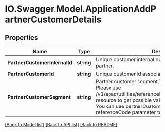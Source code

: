 # IO.Swagger.Model.ApplicationAddPartnerCustomerDetails
## Properties

Name | Type | Description | Notes
------------ | ------------- | ------------- | -------------
**PartnerCustomerInternalId** | **string** | Unique customer internal number associated with the partner. | [optional] 
**PartnerCustomerId** | **string** | Unique customer Id associated with the partner | [optional] 
**PartnerCustomerSegment** | **string** | Partner customer segment.This is a reference data field. Please use /v1/apac/utilities/referenceData/{partnerCustomerSegment} resource to get possible value of this field with description. You can use partnerCustomerSegment field name as the referenceCode parameter to retrieve the values. | [optional] 

[[Back to Model list]](../README.md#documentation-for-models) [[Back to API list]](../README.md#documentation-for-api-endpoints) [[Back to README]](../README.md)

